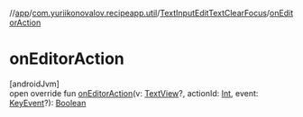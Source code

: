 //[app](../../../index.md)/[com.yuriikonovalov.recipeapp.util](../index.md)/[TextInputEditTextClearFocus](index.md)/[onEditorAction](on-editor-action.md)

# onEditorAction

[androidJvm]\
open override fun [onEditorAction](on-editor-action.md)(v: [TextView](https://developer.android.com/reference/kotlin/android/widget/TextView.html)?, actionId: [Int](https://kotlinlang.org/api/latest/jvm/stdlib/kotlin/-int/index.html), event: [KeyEvent](https://developer.android.com/reference/kotlin/android/view/KeyEvent.html)?): [Boolean](https://kotlinlang.org/api/latest/jvm/stdlib/kotlin/-boolean/index.html)
